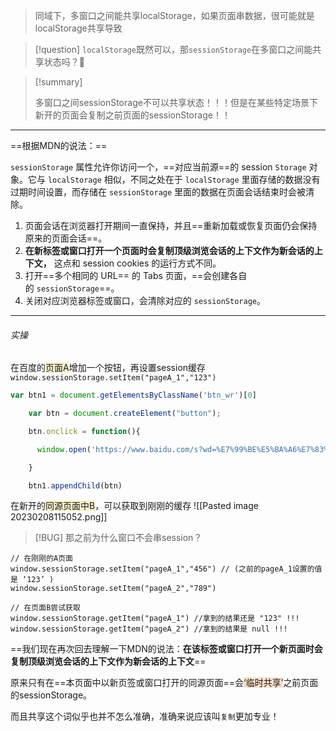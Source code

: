 > 同域下，多窗口之间能共享localStorage，如果页面串数据，很可能就是localStorage共享导致

> [!question]
> `localStorage`既然可以，那`sessionStorage`在多窗口之间能共享状态吗？🙋


>[!summary]
>
>多窗口之间sessionStorage不可以共享状态！！！但是在某些特定场景下新开的页面会复制之前页面的sessionStorage！！

----

==根据MDN的说法：==

`sessionStorage` 属性允许你访问一个，==对应当前源==的 session `Storage` 对象。它与 `localStorage` 相似，不同之处在于 `localStorage` 里面存储的数据没有过期时间设置，而存储在 `sessionStorage` 里面的数据在页面会话结束时会被清除。

1.  页面会话在浏览器打开期间一直保持，并且==重新加载或恢复页面仍会保持原来的页面会话==。
2.  **在新标签或窗口打开一个页面时会复制顶级浏览会话的上下文作为新会话的上下文，** 这点和 session cookies 的运行方式不同。
3.  打开==多个相同的 URL== 的 Tabs 页面，==会创建各自的 `sessionStorage`==。
4.  关闭对应浏览器标签或窗口，会清除对应的 `sessionStorage`。

----
###### 实操

在百度的<span style="background:rgba(240, 200, 0, 0.2)">页面A</span>增加一个按钮，再设置session缓存
`window.sessionStorage.setItem("pageA_1","123")`

```js
var btn1 = document.getElementsByClassName('btn_wr')[0]

    var btn = document.createElement("button");

    btn.onclick = function(){

      window.open('https://www.baidu.com/s?wd=%E7%99%BE%E5%BA%A6%E7%83%AD%E6%90%9C&sa=ire_dl_gh_logo_texing&rsv_dl=igh_logo_pc')

    }

    btn1.appendChild(btn)
```

在新开的<span style="background:rgba(240, 200, 0, 0.2)">同源页面中B</span>，可以获取到刚刚的缓存
![[Pasted image 20230208115052.png]]

> [!BUG] 那之前为什么窗口不会串session？

```JS
// 在刚刚的A页面
window.sessionStorage.setItem("pageA_1","456") // (之前的pageA_1设置的值是 ‘123’ )  
window.sessionStorage.setItem("pageA_2","789")

// 在页面B尝试获取
window.sessionStorage.getItem("pageA_1") //拿到的结果还是 "123" !!!  
window.sessionStorage.getItem("pageA_2") //拿到的结果是 null !!!
```

==我们现在再次回去理解一下MDN的说法：**在该标签或窗口打开一个新页面时会复制顶级浏览会话的上下文作为新会话的上下文**==

原来只有在==本页面中以新页签或窗口打开的同源页面==会<span style="background:rgba(240, 107, 5, 0.2)">‘临时共享’</span>之前页面的sessionStorage。

而且共享这个词似乎也并不怎么准确，准确来说应该叫`复制`更加专业！

